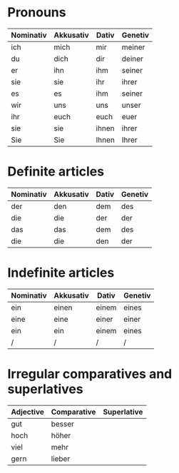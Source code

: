 # Pronouns

| Nominativ | Akkusativ | Dativ | Genetiv |
| --------- | --------- | ----- | ------- |
| ich       | mich      | mir   | meiner  |
| du        | dich      | dir   | deiner  |
| er        | ihn       | ihm   | seiner  |
| sie       | sie       | ihr   | ihrer   |
| es        | es        | ihm   | seiner  |
| wir       | uns       | uns   | unser   |
| ihr       | euch      | euch  | euer    |
| sie       | sie       | ihnen | ihrer   |
| Sie       | Sie       | Ihnen | Ihrer   |

# Definite articles

| Nominativ | Akkusativ | Dativ | Genetiv |
| --------- | --------- | ----- | ------- |
| der       | den       | dem   | des     |
| die       | die       | der   | der     |
| das       | das       | dem   | des     |
| die       | die       | den   | der     |

# Indefinite articles

| Nominativ | Akkusativ | Dativ | Genetiv |
| --------- | --------- | ----- | ------- |
| ein       | einen     | einem | eines   |
| eine      | eine      | einer | einer   |
| ein       | ein       | einem | eines   |
| /         | /         | /     | /       |

# Irregular comparatives and superlatives

| Adjective | Comparative | Superlative |
| --------- | ----------- | ----------- |
| gut       | besser      | |
| hoch      | höher       | |
| viel      | mehr        | |
| gern      | lieber      | |

<!-- to finish -->
